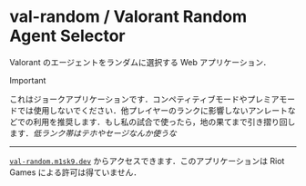 # val-random / Valorant Random Agent Selector

Valorant のエージェントをランダムに選択する Web アプリケーション．

> [!IMPORTANT]
>
> これはジョークアプリケーションです．コンペティティブモードやプレミアモードでは使用しないでください．他プレイヤーのランクに影響しないアンレートなどでの利用を推奨します．もし私の試合で使ったら，地の果てまで引き摺り回します．*低ランク帯はテホやセージなんか使うな*

---

[`val-random.m1sk9.dev`](https://val-random.m1sk9.dev) からアクセスできます．このアプリケーションは Riot Games による許可は得ていません．
